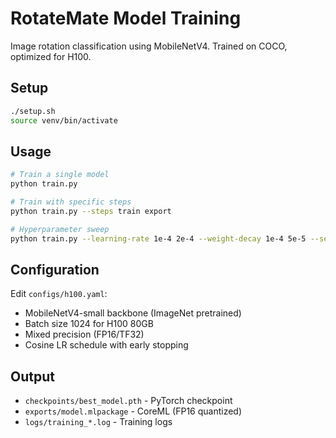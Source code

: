 # RotateMate Model Training

Image rotation classification using MobileNetV4. Trained on COCO, optimized for H100.

## Setup

```bash
./setup.sh
source venv/bin/activate
```

## Usage

```bash
# Train a single model
python train.py

# Train with specific steps
python train.py --steps train export

# Hyperparameter sweep
python train.py --learning-rate 1e-4 2e-4 --weight-decay 1e-4 5e-5 --seeds 0 1 2
```

## Configuration

Edit `configs/h100.yaml`:
- MobileNetV4-small backbone (ImageNet pretrained)
- Batch size 1024 for H100 80GB
- Mixed precision (FP16/TF32)
- Cosine LR schedule with early stopping

## Output

- `checkpoints/best_model.pth` - PyTorch checkpoint
- `exports/model.mlpackage` - CoreML (FP16 quantized)
- `logs/training_*.log` - Training logs
